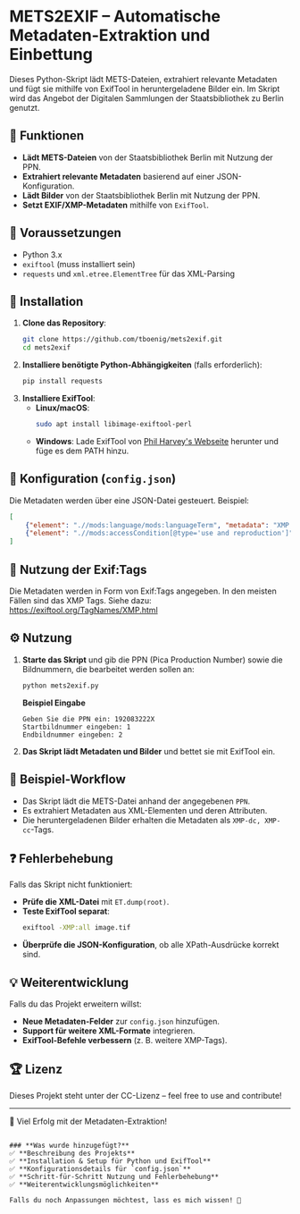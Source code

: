 # METS2EXIF – Automatische Metadaten-Extraktion und Einbettung

Dieses Python-Skript lädt METS-Dateien, extrahiert relevante Metadaten und fügt sie mithilfe von ExifTool in heruntergeladene Bilder ein.
Im Skript wird das Angebot der Digitalen Sammlungen der Staatsbibliothek zu Berlin genutzt.

## 📜 Funktionen
- **Lädt METS-Dateien** von der Staatsbibliothek Berlin mit Nutzung der PPN.
- **Extrahiert relevante Metadaten** basierend auf einer JSON-Konfiguration.
- **Lädt Bilder** von der Staatsbibliothek Berlin mit Nutzung der PPN.
- **Setzt EXIF/XMP-Metadaten** mithilfe von `ExifTool`.

## 🔧 Voraussetzungen
- Python 3.x
- `exiftool` (muss installiert sein)
- `requests` und `xml.etree.ElementTree` für das XML-Parsing

## 🚀 Installation
1. **Clone das Repository**:
   ```bash
   git clone https://github.com/tboenig/mets2exif.git
   cd mets2exif
   ```
2. **Installiere benötigte Python-Abhängigkeiten** (falls erforderlich):
   ```bash
   pip install requests
   ```
3. **Installiere ExifTool**:
   - **Linux/macOS**:
     ```bash
     sudo apt install libimage-exiftool-perl
     ```
   - **Windows**:
     Lade ExifTool von [Phil Harvey's Webseite](https://exiftool.org/) herunter und füge es dem PATH hinzu.

## 📄 Konfiguration (`config.json`)
Die Metadaten werden über eine JSON-Datei gesteuert. Beispiel:

```json
[
    {"element": ".//mods:language/mods:languageTerm", "metadata": "XMP:Language"},
    {"element": ".//mods:accessCondition[@type='use and reproduction']", "attribut": "xlink:href", "metadata": "XMP-cc:License"}
]
```

## 📄 Nutzung der Exif:Tags
Die Metadaten werden in Form von Exif:Tags angegeben. In den meisten Fällen sind das XMP Tags.
Siehe dazu: https://exiftool.org/TagNames/XMP.html


## ⚙️ Nutzung
1. **Starte das Skript** und gib die PPN (Pica Production Number) sowie die Bildnummern, die bearbeitet werden sollen an:
   ```bash
   python mets2exif.py
   ```
   **Beispiel Eingabe**
   ```
   Geben Sie die PPN ein: 192083222X
   Startbildnummer eingeben: 1
   Endbildnummer eingeben: 2
   ```

2. **Das Skript lädt Metadaten und Bilder** und bettet sie mit ExifTool ein.

## 📌 Beispiel-Workflow
- Das Skript lädt die METS-Datei anhand der angegebenen `PPN`.
- Es extrahiert Metadaten aus XML-Elementen und deren Attributen.
- Die heruntergeladenen Bilder erhalten die Metadaten als `XMP-dc, XMP-cc`-Tags.

## ❓ Fehlerbehebung
Falls das Skript nicht funktioniert:
- **Prüfe die XML-Datei** mit `ET.dump(root)`.
- **Teste ExifTool separat**:
  ```bash
  exiftool -XMP:all image.tif
  ```
- **Überprüfe die JSON-Konfiguration**, ob alle XPath-Ausdrücke korrekt sind.

## 💡 Weiterentwicklung
Falls du das Projekt erweitern willst:
- **Neue Metadaten-Felder** zur `config.json` hinzufügen.
- **Support für weitere XML-Formate** integrieren.
- **ExifTool-Befehle verbessern** (z. B. weitere XMP-Tags).

## 🏆 Lizenz
Dieses Projekt steht unter der CC-Lizenz – feel free to use and contribute!

---
🚀 Viel Erfolg mit der Metadaten-Extraktion!
```

### **Was wurde hinzugefügt?**
✅ **Beschreibung des Projekts**  
✅ **Installation & Setup für Python und ExifTool**  
✅ **Konfigurationsdetails für `config.json`**  
✅ **Schritt-für-Schritt Nutzung und Fehlerbehebung**  
✅ **Weiterentwicklungsmöglichkeiten**  

Falls du noch Anpassungen möchtest, lass es mich wissen! 🚀
